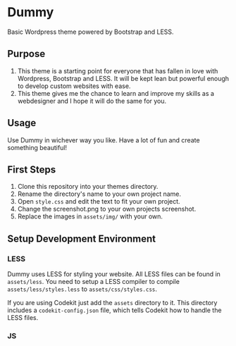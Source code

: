 Dummy
=====

Basic Wordpress theme powered by Bootstrap and LESS.

Purpose
-------

1. This theme is a starting point for everyone that has fallen in love with Wordpress, Bootstrap and LESS. It will be kept lean but powerful enough to develop custom websites with ease.
1. This theme gives me the chance to learn and improve my skills as a webdesigner and I hope it will do the same for you.

Usage
------

Use Dummy in wichever way you like. Have a lot of fun and create something beautiful!

First Steps
------

1. Clone this repository into your themes directory.
1. Rename the directory's name to your own project name.
1. Open `style.css` and edit the text to fit your own project.
1. Change the screenshot.png to your own projects screenshot.
1. Replace the images in `assets/img/` with your own.

Setup Development Environment
------

### LESS

Dummy uses LESS for styling your website. All LESS files can be found in `assets/less`.
You need to setup a LESS compiler to compile `assets/less/styles.less` to `assets/css/styles.css`.

If you are using Codekit just add the `assets` directory to it. This directory includes a `codekit-config.json` file, which tells Codekit how to handle the LESS files.

### JS

